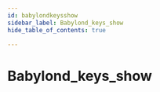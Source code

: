 ```yaml
---
id: babylondkeysshow
sidebar_label: Babylond_keys_show
hide_table_of_contents: true

---
```


# Babylond_keys_show